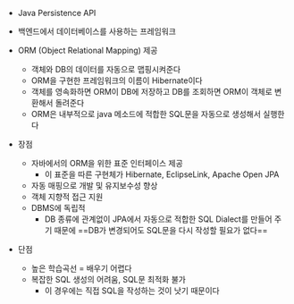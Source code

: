 - Java Persistence API
- 백엔드에서 데이터베이스를 사용하는 프레임워크
- ORM (Object Relational Mapping) 제공
	- 객체와 DB의 데이터를 자동으로 맵핑시켜준다
	- ORM을 구현한 프레임워크의 이름이 Hibernate이다
	- 객체를 영속화하면 ORM이 DB에 저장하고 DB를 조회하면 ORM이 객체로 변환해서 돌려준다
	- ORM은 내부적으로 java 메소드에 적합한 SQL문을 자동으로 생성해서 실행한다

- 장점
	- 자바에서의 ORM을 위한 표준 인터페이스 제공
		- 이 표준을 따른 구현체가 Hibernate, EclipseLink, Apache Open JPA
	- 자동 매핑으로 개발 및 유지보수성 향상
	- 객체 지향적 접근 지원
	- DBMS에 독립적
		- DB 종류에 관계없이 JPA에서 자동으로 적합한 SQL Dialect를 만들어 주기 때문에 ==DB가 변경되어도 SQL문을 다시 작성할 필요가 없다==

- 단점
	- 높은 학습곡선 = 배우기 어렵다
	- 복잡한 SQL 생성의 어려움, SQL문 최적화 불가
		- 이 경우에는 직접 SQL을 작성하는 것이 낫기 때문이다